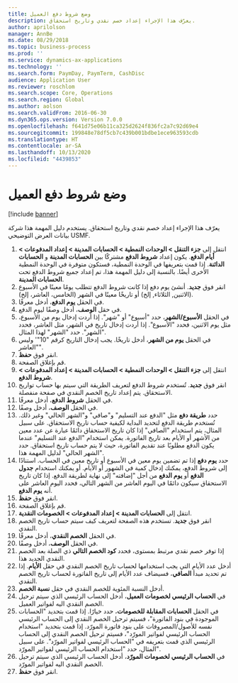 ```yaml
---
title: ‏‫وضع شروط دفع العميل‬
description: يعرّف هذا الإجراء إعداد خصم نقدي وتاريخ استحقاق.
author: aprilolson
manager: AnnBe
ms.date: 08/29/2018
ms.topic: business-process
ms.prod: ''
ms.service: dynamics-ax-applications
ms.technology: ''
ms.search.form: PaymDay, PaymTerm, CashDisc
audience: Application User
ms.reviewer: roschlom
ms.search.scope: Core, Operations
ms.search.region: Global
ms.author: aolson
ms.search.validFrom: 2016-06-30
ms.dyn365.ops.version: Version 7.0.0
ms.openlocfilehash: f641d75e06b11ca325d2624f836fc2a7c92d69e4
ms.sourcegitcommit: 199848e78df5cb7c439b001bdbe1ece963593cdb
ms.translationtype: HT
ms.contentlocale: ar-SA
ms.lasthandoff: 10/13/2020
ms.locfileid: "4439853"
---
```

# <a name="establish-customer-payment-terms"></a>‏‫وضع شروط دفع العميل‬

[!include [banner](../../includes/banner.md)]

يعرّف هذا الإجراء إعداد خصم نقدي وتاريخ استحقاق. يستخدم دليل المهمة هذا شركة بيانات العرض التوضيحي USMF.

1. انتقل إلى **جزء التنقل > الوحدات النمطية > الحسابات المدينة > إعداد المدفوعات‬ > أيام الدفع‬‬**. يكون إعداد **شروط الدفع** مشتركًا بين **الحسابات المدينة** و **الحسابات الدائنة**. إذا قمت بتعريفها في الوحدة النمطية، فستكون متوفرة في الوحدة النمطية الأخرى أيضًا. بالنسبة إلى دليل المهمة هذا، تم إعداد جميع شروط الدفع تحت **الحسابات المدينة**.
2. انقر فوق **جديد**. أنشئ يوم دفع إذا كانت شروط الدفع تتطلب يومًا معينًا في الأسبوع (الاثنين, الثلاثاء, إلخ) أو تاريخًا معينًا في الشهر (الخامس، العاشر، إلخ). 
3. في الحقل **يوم الدفع**، أدخل معرفًا.
4. في حقل **الوصف**، أدخل وصفًا ليوم الدفع.
5. في الحقل **الأسبوع/الشهر‬**، حدد "أسبوع" أو "شهر". إذا أردت إدخال يوم من الأسبوع، مثل يوم الاثنين، فحدد "الأسبوع". إذا أردت إدخال تاريخ في الشهر، مثل العاشر، فحدد "الشهر". حدد "الشهر" لهذا المثال. 
6. في الحقل **يوم من الشهر**، أدخل تاريخًا. يجب إدخال التاريخ كرقم "10"' وليس "العاشر". 
7. انقر فوق **حفظ**.
8. قم بإغلاق الصفحة.
9. انتقل إلى **جزء التنقل > الوحدات النمطية > الحسابات المدينة > إعداد المدفوعات‬ > شروط الدفع‬‬**.
10. انقر فوق **جديد**. تُستخدم شروط الدفع لتعريف الطريقة التي سيتم بها حساب تواريخ الاستحقاق. يتم إعداد تاريخ الخصم النقدي في صفحة منفصلة. 
11. في الحقل **شروط الدفع**، أدخل معرفًا.
12. في الحقل **الوصف**، أدخل وصفًا.
13. حدد **طريقة دفع** مثل "الدفع عند التسليم" و"صافي" و"الشهر الحالي" وغير ذلك. تُستخدم طريقة الدفع لتحديد البداية لكيفية حساب تاريخ الاستحقاق. على سبيل المثال، يتم استخدام "الصافي‬" إذا كان تاريخ الاستحقاق دائمًا عبارة عن عدد معين من الأشهر أو الأيام بعد تاريخ الفاتورة. يمكن استخدام "الدفع عند التسليم" عندما يكون الدفع مطلوبًا عند تقديم الفاتورة، حيث لا يتم حساب تاريخ استحقاق. حدد "الشهر الحالي" لدليل المهمة هذا.  
14. حدد **يوم دفع** إذا تم تضمين يوم معين في الأسبوع أو تاريخ معين في الحساب. استنادًا إلى شروط الدفع، يمكنك إدخال كمية في الشهور أو الأيام. أو يمكنك استخدام **جدول الدفع** أو **يوم الدفع** من أجل "إضافته" إلى نهاية لطريقة الدفع. إذا كان تاريخ الاستحقاق سيكون دائمًا في اليوم العاشر من الشهر التالي، فحدد اليوم العاشر على أنه **يوم الدفع**. 
15. انقر فوق **حفظ**.
16. قم بإغلاق الصفحة.
17. انتقل إلى **الحسابات المدينة > إعداد المدفوعات‬ > الخصومات النقدية**‬‬.
18. انقر فوق **جديد**. تستخدم هذه الصفحة لتعريف كيف سيتم حساب تاريخ الخصم النقدي. 
19. في الحقل **الخصم النقدي**، أدخل معرفًا.
20. في الحقل **الوصف**، أدخل وصفًا.
21. إذا توفر خصم نقدي مرتبط بمستوى، فحدد **كود الخصم التالي** ذي الصلة بعد الخصم النقدي الجديد هذا.
22. أدخل عدد الأيام التي يجب استخدامها لحساب تاريخ الخصم النقدي في حقل **الأيام**. إذا تم تحديد مبدأ **الصافي**، فسيضاف عدد الأيام إلى تاريخ الفاتورة لحساب تاريخ الخصم النقدي.  
23. أدخل النسبة المئوية للخصم النقدي في حقل **نسبة الخصم**.
24. في **الحساب الرئيسي لخصومات العميل**، أدخل الحساب الرئيسي الذي سيتم ترحيل الخصم النقدي اليه لفواتير العميل.
25. في الحقل **الحسابات المقابلة للخصومات**، حدد خيارًا. إذا قمت بتحديد "الحسابات الموجودة في بنود الفاتورة"، فسيتم ترحيل الخصم النقدي إلى الحساب الرئيسي نفسه للأصول/المصروفات على بنود فاتورة المورّد. إذا قمت بتحديد "استخدام الحساب الرئيسي لفواتير المورّد"، فسيتم ترحيل الخصم النقدي إلى الحساب الرئيسي الذي قمت بتعريفه في "الحساب الرئيسي لفواتير المورّد". على سبيل المثال، حدد "استخدام الحساب الرئيسي لفواتير المورّد". 
26. في **الحساب الرئيسي لخصومات المورّد**، أدخل الحساب الرئيسي الذي سيتم ترحيل الخصم النقدي اليه لفواتير المورّد‏‎.
27. انقر فوق **حفظ**.

